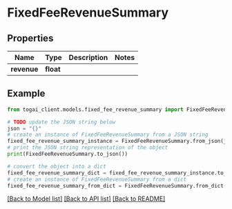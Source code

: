 # FixedFeeRevenueSummary


## Properties

Name | Type | Description | Notes
------------ | ------------- | ------------- | -------------
**revenue** | **float** |  | 

## Example

```python
from togai_client.models.fixed_fee_revenue_summary import FixedFeeRevenueSummary

# TODO update the JSON string below
json = "{}"
# create an instance of FixedFeeRevenueSummary from a JSON string
fixed_fee_revenue_summary_instance = FixedFeeRevenueSummary.from_json(json)
# print the JSON string representation of the object
print(FixedFeeRevenueSummary.to_json())

# convert the object into a dict
fixed_fee_revenue_summary_dict = fixed_fee_revenue_summary_instance.to_dict()
# create an instance of FixedFeeRevenueSummary from a dict
fixed_fee_revenue_summary_from_dict = FixedFeeRevenueSummary.from_dict(fixed_fee_revenue_summary_dict)
```
[[Back to Model list]](../README.md#documentation-for-models) [[Back to API list]](../README.md#documentation-for-api-endpoints) [[Back to README]](../README.md)


